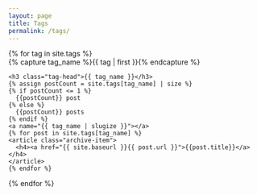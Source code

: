 ```yaml
---
layout: page
title: Tags
permalink: /tags/
---
```


<div id="archives">
{% for tag in site.tags %}
  <div class="archive-group">
    {% capture tag_name %}{{ tag | first }}{% endcapture %}
    <div id="#{{ tag_name | slugize }}"></div>
    <p></p>

    <h3 class="tag-head">{{ tag_name }}</h3>
    {% assign postCount = site.tags[tag_name] | size %}
    {% if postCount <= 1 %}
      {{postCount}} post
    {% else %}
      {{postCount}} posts
    {% endif %}
    <a name="{{ tag_name | slugize }}"></a>
    {% for post in site.tags[tag_name] %}
    <article class="archive-item">
      <h4><a href="{{ site.baseurl }}{{ post.url }}">{{post.title}}</a></h4>
    </article>
    {% endfor %}
  </div>
{% endfor %}
</div>